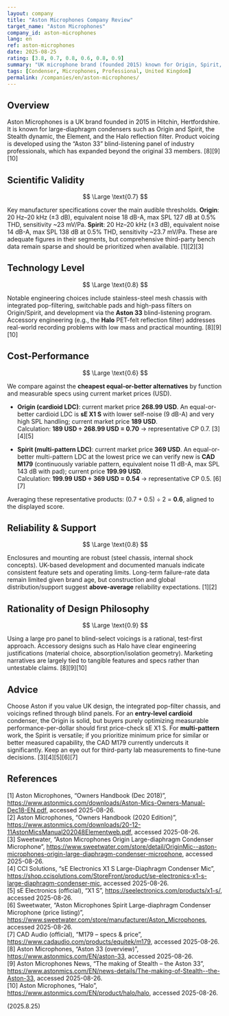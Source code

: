 ```yaml
---
layout: company
title: "Aston Microphones Company Review"
target_name: "Aston Microphones"
company_id: aston-microphones
lang: en
ref: aston-microphones
date: 2025-08-25
rating: [3.8, 0.7, 0.8, 0.6, 0.8, 0.9]
summary: "UK microphone brand (founded 2015) known for Origin, Spirit, Stealth, Element and the Halo reflection filter. Core specs are competitive, and the ‘Aston 33’ blind-listening panel is a distinctive development process. Third-party lab measurements remain limited; cost-performance is moderate versus the cheapest equal-or-better options."
tags: [Condenser, Microphones, Professional, United Kingdom]
permalink: /companies/en/aston-microphones/
---
```

## Overview

Aston Microphones is a UK brand founded in 2015 in Hitchin, Hertfordshire. It is known for large-diaphragm condensers such as Origin and Spirit, the Stealth dynamic, the Element, and the Halo reflection filter. Product voicing is developed using the “Aston 33” blind-listening panel of industry professionals, which has expanded beyond the original 33 members. [8][9][10]

## Scientific Validity

$$ \Large \text{0.7} $$

Key manufacturer specifications cover the main audible thresholds. **Origin**: 20 Hz–20 kHz (±3 dB), equivalent noise 18 dB-A, max SPL 127 dB at 0.5% THD, sensitivity ~23 mV/Pa. **Spirit**: 20 Hz–20 kHz (±3 dB), equivalent noise 14 dB-A, max SPL 138 dB at 0.5% THD, sensitivity ~23.7 mV/Pa. These are adequate figures in their segments, but comprehensive third-party bench data remain sparse and should be prioritized when available. [1][2][3]

## Technology Level

$$ \Large \text{0.8} $$

Notable engineering choices include stainless-steel mesh chassis with integrated pop-filtering, switchable pads and high-pass filters on Origin/Spirit, and development via the **Aston 33** blind-listening program. Accessory engineering (e.g., the **Halo** PET-felt reflection filter) addresses real-world recording problems with low mass and practical mounting. [8][9][10]

## Cost-Performance

$$ \Large \text{0.6} $$

We compare against the **cheapest equal-or-better alternatives** by function and measurable specs using current market prices (USD).

- **Origin (cardioid LDC)**: current market price **268.99 USD**. An equal-or-better cardioid LDC is **sE X1 S** with lower self-noise (9 dB-A) and very high SPL handling; current market price **189 USD**.  
  Calculation: **189 USD ÷ 268.99 USD = 0.70** → representative CP 0.7. [3][4][5]

- **Spirit (multi-pattern LDC)**: current market price **369 USD**. An equal-or-better multi-pattern LDC at the lowest price we can verify new is **CAD M179** (continuously variable pattern, equivalent noise 11 dB-A, max SPL 143 dB with pad); current price **199.99 USD**.  
  Calculation: **199.99 USD ÷ 369 USD = 0.54** → representative CP 0.5. [6][7]

Averaging these representative products: (0.7 + 0.5) ÷ 2 = **0.6**, aligned to the displayed score.

## Reliability & Support

$$ \Large \text{0.8} $$

Enclosures and mounting are robust (steel chassis, internal shock concepts). UK-based development and documented manuals indicate consistent feature sets and operating limits. Long-term failure-rate data remain limited given brand age, but construction and global distribution/support suggest **above-average** reliability expectations. [1][2]

## Rationality of Design Philosophy

$$ \Large \text{0.9} $$

Using a large pro panel to blind-select voicings is a rational, test-first approach. Accessory designs such as Halo have clear engineering justifications (material choice, absorption/isolation geometry). Marketing narratives are largely tied to tangible features and specs rather than untestable claims. [8][9][10]

## Advice

Choose Aston if you value UK design, the integrated pop-filter chassis, and voicings refined through blind panels. For an **entry-level cardioid** condenser, the Origin is solid, but buyers purely optimizing measurable performance-per-dollar should first price-check sE X1 S. For **multi-pattern** work, the Spirit is versatile; if you prioritize minimum price for similar or better measured capability, the CAD M179 currently undercuts it significantly. Keep an eye out for third-party lab measurements to fine-tune decisions. [3][4][5][6][7]

## References

[1] Aston Microphones, “Owners Handbook (Dec 2018)”, https://www.astonmics.com/downloads/Aston-Mics-Owners-Manual-Dec18-EN.pdf, accessed 2025-08-26.  
[2] Aston Microphones, “Owners Handbook (2020 Edition)”, https://www.astonmics.com/downloads/20-12-11AstonMicsManual202048Elementweb.pdf, accessed 2025-08-26.  
[3] Sweetwater, “Aston Microphones Origin Large-diaphragm Condenser Microphone”, https://www.sweetwater.com/store/detail/OriginMic--aston-microphones-origin-large-diaphragm-condenser-microphone, accessed 2025-08-26.  
[4] CCI Solutions, “sE Electronics X1 S Large-Diaphragm Condenser Mic”, https://shop.ccisolutions.com/StoreFront/product/se-electronics-x1-s-large-diaphragm-condenser-mic, accessed 2025-08-26.  
[5] sE Electronics (official), “X1 S”, https://seelectronics.com/products/x1-s/, accessed 2025-08-26.  
[6] Sweetwater, “Aston Microphones Spirit Large-diaphragm Condenser Microphone (price listing)”, https://www.sweetwater.com/store/manufacturer/Aston_Microphones, accessed 2025-08-26.  
[7] CAD Audio (official), “M179 – specs & price”, https://www.cadaudio.com/products/equitek/m179, accessed 2025-08-26.  
[8] Aston Microphones, “Aston 33 (overview)”, https://www.astonmics.com/EN/aston-33, accessed 2025-08-26.  
[9] Aston Microphones News, “The making of Stealth – the Aston 33”, https://www.astonmics.com/EN/news-details/The-making-of-Stealth--the-Aston-33, accessed 2025-08-26.  
[10] Aston Microphones, “Halo”, https://www.astonmics.com/EN/product/halo/halo, accessed 2025-08-26.

(2025.8.25)

